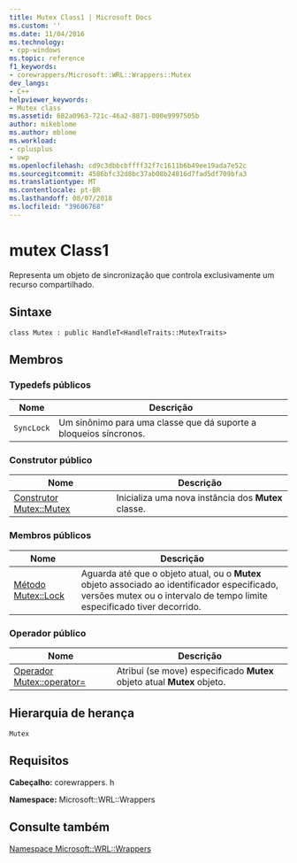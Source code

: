 ```yaml
---
title: Mutex Class1 | Microsoft Docs
ms.custom: ''
ms.date: 11/04/2016
ms.technology:
- cpp-windows
ms.topic: reference
f1_keywords:
- corewrappers/Microsoft::WRL::Wrappers::Mutex
dev_langs:
- C++
helpviewer_keywords:
- Mutex class
ms.assetid: 682a0963-721c-46a2-8871-000e9997505b
author: mikeblome
ms.author: mblome
ms.workload:
- cplusplus
- uwp
ms.openlocfilehash: cd9c3dbbcbffff32f7c1611b6b49ee19ada7e52c
ms.sourcegitcommit: 4586bfc32d8bc37ab08b24816d7fad5df709bfa3
ms.translationtype: MT
ms.contentlocale: pt-BR
ms.lasthandoff: 08/07/2018
ms.locfileid: "39606768"
---
```

# <a name="mutex-class1"></a>mutex Class1
Representa um objeto de sincronização que controla exclusivamente um recurso compartilhado.  
  
## <a name="syntax"></a>Sintaxe  
  
```  
class Mutex : public HandleT<HandleTraits::MutexTraits>  
```  
  
## <a name="members"></a>Membros  
  
### <a name="public-typedefs"></a>Typedefs públicos  
  
|Nome|Descrição|  
|----------|-----------------|  
|`SyncLock`|Um sinônimo para uma classe que dá suporte a bloqueios síncronos.|  
  
### <a name="public-constructor"></a>Construtor público  
  
|Nome|Descrição|  
|----------|-----------------|  
|[Construtor Mutex::Mutex](../windows/mutex-mutex-constructor.md)|Inicializa uma nova instância dos **Mutex** classe.|  
  
### <a name="public-members"></a>Membros públicos  
  
|Nome|Descrição|  
|----------|-----------------|  
|[Método Mutex::Lock](../windows/mutex-lock-method.md)|Aguarda até que o objeto atual, ou o **Mutex** objeto associado ao identificador especificado, versões mutex ou o intervalo de tempo limite especificado tiver decorrido.|  
  
### <a name="public-operator"></a>Operador público  
  
|Nome|Descrição|  
|----------|-----------------|  
|[Operador Mutex::operator=](../windows/mutex-operator-assign-operator.md)|Atribui (se move) especificado **Mutex** objeto atual **Mutex** objeto.|  
  
## <a name="inheritance-hierarchy"></a>Hierarquia de herança  
 `Mutex`  
  
## <a name="requirements"></a>Requisitos  
 **Cabeçalho:** corewrappers. h  
  
 **Namespace:** Microsoft::WRL::Wrappers  
  
## <a name="see-also"></a>Consulte também  
 [Namespace Microsoft::WRL::Wrappers](../windows/microsoft-wrl-wrappers-namespace.md)